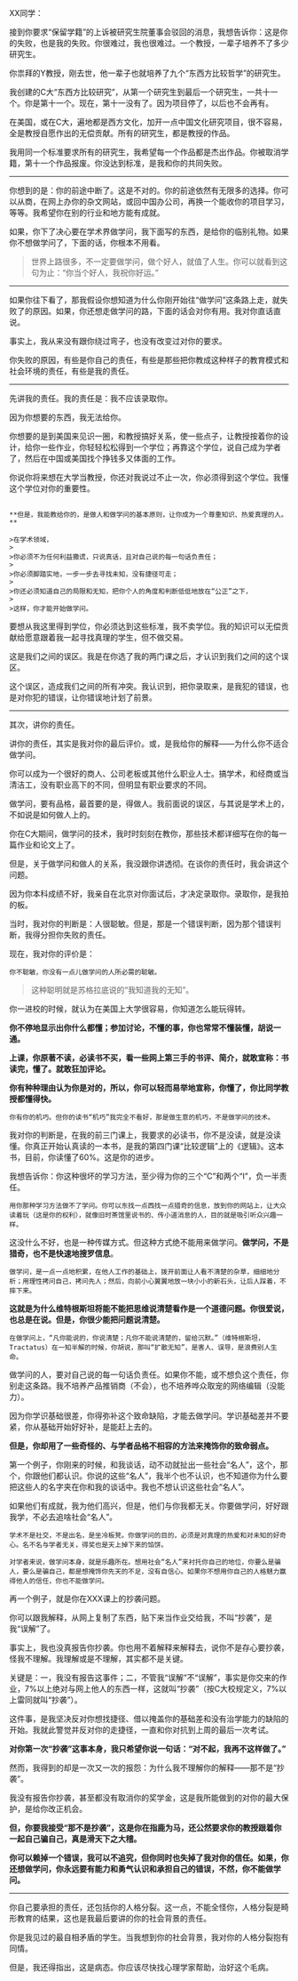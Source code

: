 XX同学：

接到你要求“保留学籍”的上诉被研究生院董事会驳回的消息，我想告诉你：这是你的失败，也是我的失败。你很难过，我也很难过。一个教授，一辈子培养不了多少研究生。

你祟拜的Y教授，刚去世，他一辈子也就培养了九个“东西方比较哲学”的研究生。

我创建的C大“东西方比较研究”，从第一个研究生到最后一个研究生，一共十一个。你是第十一个。现在，第十一没有了。因为项目停了，以后也不会再有。

在美国，或在C大，遍地都是西方文化，加开一点中国文化研究项目，很不容易，全是教授自愿作出的无偿贡献。所有的研究生，都是教授的作品。

我用同一个标准要求所有的研究生，我希望每一个作品都是杰出作品。你被取消学籍，第十一个作品报废。你没达到标准，是我和你的共同失败。

---

你想到的是：你的前途中断了。这是不对的。你的前途依然有无限多的选择。你可以从商，在网上办你的杂文网站，或回中国办公司，再换一个能收你的项目学习，等等。我希望你在别的行业和地方能有成就。

如果，你下了决心要在学术界做学问，我下面写的东西，是给你的临别礼物。如果你不想做学问了，下面的话，你根本不用看。

>世界上路很多，不一定要做学问，做个好人，就值了人生。你可以就看到这句为止：“你当个好人，我祝你好运。”

---

如果你往下看了，那我假设你想知道为什么你刚开始往“做学问”这条路上走，就失败了的原因。如果，你还想走做学问的路，下面的话会对你有用。我对你直话直说。

事实上，我从来没有跟你绕过弯子，也没有改变过对你的要求。

你失败的原因，有些是你自己的责任，有些是那些把你教成这种样子的教育模式和社会环境的责任，有些是我的责任。

---

先讲我的责任。我的责任是：我不应该录取你。

因为你想要的东西，我无法给你。

你想要的是到美国来见识一圈，和教授搞好关系，使一些点子，让教授按着你的设计，给你一些作业，你轻轻松松得到一个学位；再靠这个学位，说自己成为学者了，然后在中国或美国找个挣钱多又体面的工作。

你说你将来想在大学当教授，你还对我说过不止一次，你必须得到这个学位。我懂这个学位对你的重要性。

```

**但是，我能教给你的，是做人和做学问的基本原则，让你成为一个尊重知识、热爱真理的人。**

>在学术领域，
>
>你必须不为任何利益撒谎，只说真话，且对自己说的每一句话负责任；
>
>你必须脚踏实地，一步一步去寻找未知，没有捷径可走；
>
>你还必须知道自己的局限和无知，把你个人的角度和判断低低地放在“公正”之下，
>
>这样，你才能开始做学问。
```


要想从我这里得到学位，你必须达到这些标准，我不卖学位。我的知识可以无偿贡献给愿意跟着我一起寻找真理的学生，但不做交易。

这是我们之间的误区。我是在你选了我的两门课之后，才认识到我们之间的这个误区。

这个误区，造成我们之间的所有冲突。我认识到，把你录取来，是我犯的错误，也是对你犯的错误，让你错误地计划了前景。

---

其次，讲你的责任。

讲你的责任，其实是我对你的最后评价。或，是我给你的解释——为什么你不适合做学问。

你可以成为一个很好的商人、公司老板或其他什么职业人士。搞学术，和经商或当清洁工，没有职业高下的不同，但明显有职业要求的不同。

做学问，要有品格，最首要的是，得做人。我前面说的误区，与其说是学术上的，不如说是如何做人上的。

你在C大期间，做学问的技术，我时时刻刻在教你，那些技术都详细写在你的每一篇作业和论文上了。

但是，关于做学问和做人的关系，我没跟你讲透彻。在谈你的责任时，我会讲这个问题。

因为你本科成绩不好，我亲自在北京对你面试后，才决定录取你。录取你，是我拍的板。

当时，我对你的判断是：人很聪敏。但是，那是一个错误判断，因为那个错误判断，我得分担你失败的责任。

现在，我对你的评价是：

```你不聪敏，你没有一点儿做学问的人所必需的聪敏。```

>这种聪明就是苏格拉底说的“我知道我的无知”。

你一进校的时候，就认为在美国上大学很容易，你知道怎么能玩得转。

**你不停地显示出你什么都懂；参加讨论，不懂的事，你也常常不懂装懂，胡说一通。**

**上课，你原著不读，必读书不买，看一些网上第三手的书评、简介，就敢宣称：书读完，懂了。就敢狂加评论。**

**你有种种理由认为你是对的，所以，你可以轻而易举地宣称，你懂了，你比同学教授都懂得快。**

```
你有你的机巧。但你的读书“机巧”我完全不看好，那是做生意的机巧，不是做学问的技术。
```

我对你的判断是，在我的前三门课上，我要求的必读书，你不是没读，就是没读懂。你真正开始认真读的一本书，是我的第四门课“比较逻辑”上的《逻辑》。这本书，目前，你读懂了60%。这是你的进步。

我想告诉你：你这种很坏的学习方法，至少得为你的三个“C”和两个“I”，负一半责任。

```
用你那种学习方法做不了学问。你可以东找一点西找一点猎奇的信息，放到你的网站上，让大众读着玩（这是你的权利），就像旧时茶馆里说书的、传小道消息的人，目的就是吸引听众兴趣一样。
```

这没什么不好，也是一种传媒方式。但这种方式绝不能用来做学问。**做学问，不是猎奇，也不是快速地搜罗信息**。

```
做学问，是一点一点地积累，在他人工作的基础上，拨开前面让人看不清楚的杂草，细细地分析；用理性拷问自己，拷问先人；然后，向前小心翼翼地放一块小小的新石头，让后人踩着，不摔下来。
```

**这就是为什么维特根斯坦将能不能把思维说清楚看作是一个道德问题。你很爱说，也总是在说。但是，你很少能把问题说清楚。**

```
在做学问上，“凡你能说的，你说清楚；凡你不能说清楚的，留给沉默。”（维特根斯坦，Tractatus）在一知半解的时候，你胡说，那叫“扩散无知”，是害人、误导，是浪费别人生命。
```

做学问的人，要对自己说的每一句话负责任。如果你不能，或不想负这个责任，你别走这条路。我不培养产品推销商（不会），也不培养哗众取宠的网络编辑（没能力）。

因为你学识基础很差，你得弥补这个致命缺陷，才能去做学问。学识基础差并不要紧，你从基础开始好好补，是能赶上去的。

**但是，你却用了一些奇怪的、与学者品格不相容的方法来掩饰你的致命弱点。**

第一个例子，你刚来的时候，和我谈话，动不动就扯出一些社会“名人”，这个，那个，你跟他们都认识。你说的这些“名人”，我半个也不认识，也不知道你为什么要把这些人的名字夹在你和我的谈话中。我也不想认识这些社会“名人”。

如果他们有成就，我为他们高兴，但是，他们与你我都无关。你要做学问，好好跟我学，不必去追啥社会“名人”。

```
学术不是社交，不是出名，是坐冷板凳。你做学问的目的，必须是对真理的热爱和对未知的好奇心。名不名与学者无关，得奖也是天上掉下来的馅饼。

对学者来说，做学问本身，就是乐趣所在。想用社会“名人”来衬托你自己的地位，你要么是骗人，要么是骗自己，都是想掩饰你先天的不足，没有自信心。如果你不想用你自己的人格魅力赢得他人的信任，你也不能做学问。
```

再一个例子，就是你在XXX课上的抄袭问题。

你可以跟我解释，从网上复制了东西，贴下来当作业交给我，不叫“抄袭”，是我“误解”了。

事实上，我也没真报告你抄袭。你也用不着解释来解释去，说你不是存心要抄袭，怪我不理解。我理解或是不理解，其实都不是关键。

关键是：一，我没有报告这事件；二，不管我“误解”不“误解”，事实是你交来的作业，7%以上绝对与网上他人的东西一样，这就叫“抄袭”（按C大校规定义，7%以上雷同就叫“抄袭”）。


这件事，是我坚决反对你想找捷径、借以掩盖你的基础差和没有治学能力的缺陷的开始。我就此警觉并反对你的走捷径，一直和你对抗到上周的最后一次考试。

**对你第一次“抄袭”这事本身，我只希望你说一句话：“对不起，我再不这样做了。”**

然而，我得到的却是一次又一次的报怨：为什么我不理解你的解释——那不是“抄袭”。

我没有报告你抄袭，甚至都没有取消你的奖学金，这是我所能做到的对你的最大保护，是给你改正机会。

**但，你要我接受“那不是抄袭”，这是你在指鹿为马，还公然要求你的教授跟着你一起自己骗自己，真是滑天下之大稽。**

**你可以赖掉一个错误，我可以不追究，但你同时也失掉了我对你的信任。如果，你还想做学问，你永远要有能力和勇气认识和承担自己的错误，不然，你不能做学问。**

---

你自己要承担的责任，还包括你的人格分裂。这一点，不能全怪你，人格分裂是畸形教育的结果，这也是我最后要讲的你的社会背景的责任。

你是我见过的最自相矛盾的学生。当我想到你的社会背景，我对你的人格分裂抱有同情。

但是，我还得指出，这是病态。你应该尽快找心理学家帮助，治好这个毛病。
